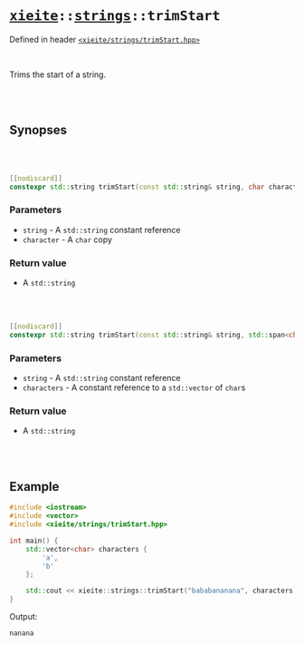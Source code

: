 # [`xieite`](../../README.md)`::`[`strings`](../../docs/strings.md)`::trimStart`
Defined in header [`<xieite/strings/trimStart.hpp>`](../../include/xieite/strings/trimStart.hpp)

<br/>

Trims the start of a string.

<br/><br/>

## Synopses

<br/><br/>

```cpp
[[nodiscard]]
constexpr std::string trimStart(const std::string& string, char character) noexcept;
```
### Parameters
- `string` - A `std::string` constant reference
- `character` - A `char` copy
### Return value
- A `std::string`

<br/><br/>

```cpp
[[nodiscard]]
constexpr std::string trimStart(const std::string& string, std::span<char> characters) noexcept;
```
### Parameters
- `string` - A `std::string` constant reference
- `characters` - A constant reference to a `std::vector` of `char`s
### Return value
- A `std::string`

<br/><br/>

## Example
```cpp
#include <iostream>
#include <vector>
#include <xieite/strings/trimStart.hpp>

int main() {
	std::vector<char> characters {
		'a',
		'b'
	};

	std::cout << xieite::strings::trimStart("bababananana", characters) << '\n';
}
```
Output:
```
nanana
```
